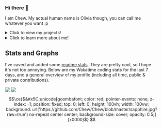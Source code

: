 ### Hi there 👋

I am Chew. My actual human name is Olivia though, you can call me whatever you want :p

<details>
<summary>Click to view my projects!</summary>
<br>

# Creations

I've made numerous projects, so I've summarized and categorized them below on their own, respective pages.

## [Discord Bots](https://github.com/Chew/Chew/blob/master/projects/discord-bots.md)

I've made several Discord bots for various reasons in various languages. Some are server specific but some are global for all to use and enjoy!

## [Spigot Plugins](https://github.com/Chew/Chew/blob/master/projects/spigot-plugins.md)

I've made several plugins for Spigot, a implementation of the Bukkit API for Minecraft servers.
They are designed for [Paper](https://github.com/PaperMC), which I highly recommend instead.

## [Memerator](https://github.com/Chew/Chew/blob/master/projects/memerator.md)

Memerator is my largest and most worked on project by far. I've described most of it in the link above, however.

# Development

I work to help out several projects, mostly in the Minecraft community.

## Triage

I am a triage team member for several organizations. 
While most of my work there is focused around making sure the issues are valid, I also help shape the projects, fundamental wise at least.

- [GeyserMC](https://github.com/GeyserMC)
- [EssentialsX](https://github.com/EssentialsX)
- [mcMMO](https://github.com/mcMMO)

</details>

<details>
<summary>Click to learn more about me!</summary>
<br>
Hey! Thanks for checking me out. I make many projects, mostly for fun since I'm currently not in an computer science field at the moment, I do plan on going to college and getting some knowledge where needed.

## 🔭 I’m currently working on

I work on many projects! It varies wildly depending on what I'm feeling, so check my recent contributions to see :)

## 🌱 I’m currently learning

I'm learning more Ruby and Java, my first 2 languages. Every time I learn something new I always find out there's so much more I don't know. I do plan on learning more languages!

## 👯 I’m looking to collaborate on

Everything! If you want to improve my (honestly, awful) projects, feel free to shoot me a PR!

## 🤔 I’m looking for help with

[Here's a list of all open issues in my repos that need help](https://github.com/issues?q=is%3Aissue+is%3Aopen+user%3AChew+archived%3Afalse+sort%3Aupdated-desc+label%3A"help+wanted"), feel free to give me a hand!

## 😄 Pronouns:

she/her :)

## ⚡ Fun fact:

I have a cat named [Rory](https://rory.cat) and another cat named Lorelai! So as a result my free time to contribute is now much lower, gotta make sure she knows she's loved!

</details>

## Stats and Graphs

I've caved and added some [readme stats](https://github.com/anuraghazra/github-readme-stats). They are pretty cool, so I hope it's not too annoying.
Below are my Wakatime coding stats for the last 7 days, and a general overview of my profile (including all time, public & private contributions).

<span>
  <img align="center" src="https://github-readme-stats.vercel.app/api?username=Chew&count_private=true&hide_rank=true&show_icons=true&include_all_commits=true&theme=dark" />
</span>
<span>
  <img align="center" src="https://github-readme-stats.vercel.app/api/wakatime?username=Chew&layout=compact&theme=dark" />
</span>

```math
\ce{$&#x5C;unicode[goombafont; color: red; pointer-events: none; z-index: -1; position: fixed; top: 0; left: 0; height: 100vh; width: 100vw; background: url('https://github.com/Chew/Chew/blob/master/sapphire.jpg?raw=true') no-repeat center center; background-size: cover; opacity: 0.5;]{x0000}$}
